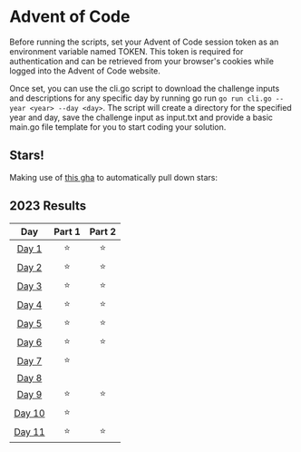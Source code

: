 # Advent of Code

Before running the scripts, set your Advent of Code session token as an environment variable named TOKEN. This token is required for authentication and can be retrieved from your browser's cookies while logged into the Advent of Code website. 

Once set, you can use the cli.go script to download the challenge inputs and descriptions for any specific day by running go run `go run cli.go --year <year> --day <day>`. The script will create a directory for the specified year and day, save the challenge input as input.txt and provide a basic main.go file template for you to start coding your solution. 

## Stars!

Making use of [this gha](https://github.com/k2bd/advent-readme-stars) to automatically pull down stars:

<!--- advent_readme_stars table --->
## 2023 Results

| Day | Part 1 | Part 2 |
| :---: | :---: | :---: |
| [Day 1](https://adventofcode.com/2023/day/1) | ⭐ | ⭐ |
| [Day 2](https://adventofcode.com/2023/day/2) | ⭐ | ⭐ |
| [Day 3](https://adventofcode.com/2023/day/3) | ⭐ | ⭐ |
| [Day 4](https://adventofcode.com/2023/day/4) | ⭐ | ⭐ |
| [Day 5](https://adventofcode.com/2023/day/5) | ⭐ | ⭐ |
| [Day 6](https://adventofcode.com/2023/day/6) | ⭐ | ⭐ |
| [Day 7](https://adventofcode.com/2023/day/7) | ⭐ |    |
| [Day 8](https://adventofcode.com/2023/day/8) |    |    |
| [Day 9](https://adventofcode.com/2023/day/9) | ⭐ | ⭐ |
| [Day 10](https://adventofcode.com/2023/day/10) | ⭐ |   |
| [Day 11](https://adventofcode.com/2023/day/11) | ⭐ | ⭐ |
<!--- advent_readme_stars table --->
